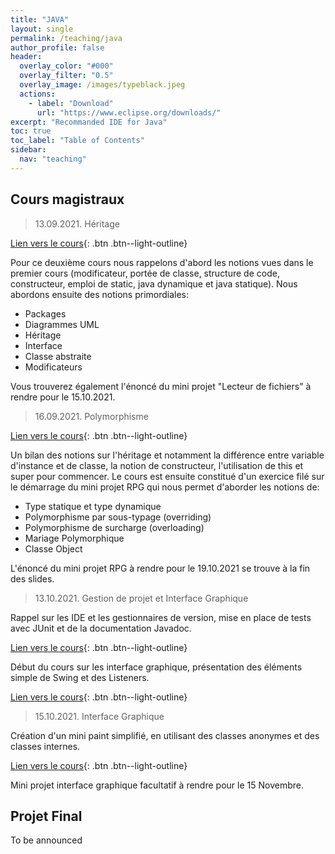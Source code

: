 ```yaml
---
title: "JAVA"
layout: single
permalink: /teaching/java
author_profile: false
header:
  overlay_color: "#000"
  overlay_filter: "0.5"
  overlay_image: /images/typeblack.jpeg
  actions:
    - label: "Download"
      url: "https://www.eclipse.org/downloads/"
excerpt: "Recommanded IDE for Java"
toc: true
toc_label: "Table of Contents"
sidebar:
  nav: "teaching"
---
```


## Cours magistraux
<!---
your comment goes here
and here
-->
> 13.09.2021. Héritage

[Lien vers le cours](/documents/01_JAVA_Héritage.pdf){: .btn .btn--light-outline}

Pour ce deuxième cours nous rappelons d'abord les notions vues dans le premier cours (modificateur, portée de classe, structure de code, constructeur, emploi de static, java dynamique et java statique). Nous abordons ensuite des notions primordiales:
- Packages
- Diagrammes UML
- Héritage
- Interface
- Classe abstraite
- Modificateurs

Vous trouverez également l'énoncé du mini projet "Lecteur de fichiers" à rendre pour le 15.10.2021.

> 16.09.2021. Polymorphisme

[Lien vers le cours](/documents/02_JAVA_Polymorphisme.pdf){: .btn .btn--light-outline}

Un bilan des notions sur l'héritage et notamment la différence entre variable d'instance et de classe, la notion de constructeur, l'utilisation de this et super pour commencer. Le cours est ensuite constitué d'un exercice filé sur le démarrage du mini projet RPG qui nous permet d'aborder les notions de:
- Type statique et type dynamique
- Polymorphisme par sous-typage (overriding)
- Polymorphisme de surcharge (overloading)
- Mariage Polymorphique
- Classe Object

L'énoncé du mini projet RPG à rendre pour le 19.10.2021 se trouve à la fin des slides.

> 13.10.2021. Gestion de projet et Interface Graphique

Rappel sur les IDE et les gestionnaires de version, mise en place de tests avec JUnit et de la documentation Javadoc. 

[Lien vers le cours](/documents/03_JAVA_Gestion_projet.pdf){: .btn .btn--light-outline}

Début du cours sur les interface graphique, présentation des éléments simple de Swing et des Listeners.

[Lien vers le cours](/documents/04_JAVA_Interface_Graphique_1.pdf){: .btn .btn--light-outline}

> 15.10.2021. Interface Graphique

Création d'un mini paint simplifié, en utilisant des classes anonymes et des classes internes. 

[Lien vers le cours](/documents/04_JAVA_Interface_Graphique.pdf){: .btn .btn--light-outline}

Mini projet interface graphique facultatif à rendre pour le 15 Novembre.

## Projet Final 

To be announced
